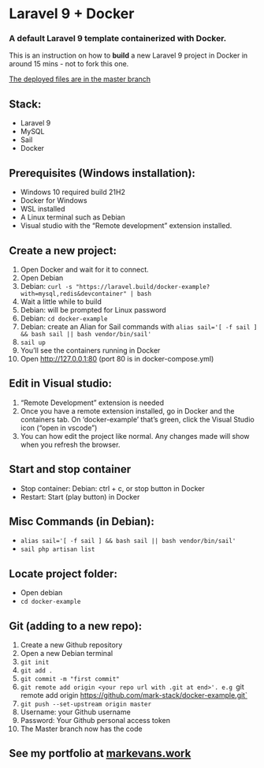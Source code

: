 # Laravel 9 + Docker
### A default Laravel 9 template containerized with Docker.

This is an instruction on how to **build** a new Laravel 9 project in Docker in around 15 mins - not to fork this one.

[The deployed files are in the master branch](https://github.com/mark-stack/docker-example/tree/master)

## Stack:
* Laravel 9
* MySQL
* Sail
* Docker

## Prerequisites (Windows installation):
* Windows 10 required build 21H2
* Docker for Windows
* WSL installed
* A Linux terminal such as Debian
* Visual studio with the “Remote development” extension installed.

## Create a new project:
1. Open Docker and wait for it to connect.
2. Open Debian
3. Debian: `curl -s "https://laravel.build/docker-example?with=mysql,redis&devcontainer" | bash`
4. Wait a little while to build
5. Debian: will be prompted for Linux password
6. Debian: `cd docker-example`
7. Debian: create an Alian for Sail commands with `alias sail='[ -f sail ] && bash sail || bash vendor/bin/sail'`
8. `sail up`
9. You’ll see the containers running in Docker
10. Open http://127.0.0.1:80 (port 80 is in docker-compose.yml)


## Edit in Visual studio:
1. “Remote Development” extension is needed
2. Once you have a remote extension installed, go in Docker and the containers tab. On ‘docker-example’ that’s green, click the Visual Studio icon (“open in vscode”)
3. You can how edit the project like normal. Any changes made will show when you refresh the browser.

## Start and stop container
* Stop container: Debian: ctrl + c, or stop button in Docker
* Restart: Start (play button) in Docker

## Misc Commands (in Debian):
* `alias sail='[ -f sail ] && bash sail || bash vendor/bin/sail'`
* `sail php artisan list`

## Locate project folder:
* Open debian
* `cd docker-example`

## Git (adding to a new repo):
1. Create a new Github repository
2. Open a new Debian terminal
3. `git init`
4. `git add .`
5. `git commit -m "first commit"`
6. `git remote add origin <your repo url with .git at end>'. e.g `git remote add origin https://github.com/mark-stack/docker-example.git`
7. `git push --set-upstream origin master`
8. Username: your Github username
9. Password: Your Github personal access token
10. The Master branch now has the code

## See my portfolio at [markevans.work](https://markevans.work)




